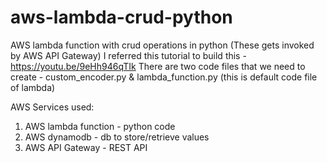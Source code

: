 # aws-lambda-crud-python
AWS lambda function with crud operations in python (These gets invoked by AWS API Gateway)
I referred this tutorial to build this - https://youtu.be/9eHh946qTIk
There are two code files that we need to create - custom_encoder.py & lambda_function.py (this is default code file of lambda)

AWS Services used:
  1. AWS lambda function - python code
  2. AWS dynamodb        - db to store/retrieve values
  3. AWS API Gateway     - REST API
